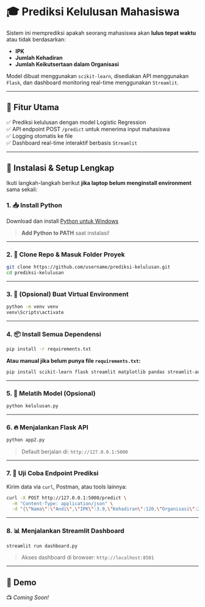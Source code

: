 # 🎓 Prediksi Kelulusan Mahasiswa

Sistem ini memprediksi apakah seorang mahasiswa akan **lulus tepat waktu** atau tidak berdasarkan:
- **IPK**
- **Jumlah Kehadiran**
- **Jumlah Keikutsertaan dalam Organisasi**

Model dibuat menggunakan `scikit-learn`, disediakan API menggunakan `Flask`, dan dashboard monitoring real-time menggunakan `Streamlit`.

---

## 🚀 Fitur Utama

✅ Prediksi kelulusan dengan model Logistic Regression  
✅ API endpoint POST `/predict` untuk menerima input mahasiswa  
✅ Logging otomatis ke file  
✅ Dashboard real-time interaktif berbasis `Streamlit`  

---

## 🔧 Instalasi & Setup Lengkap

Ikuti langkah-langkah berikut **jika laptop belum menginstall environment** sama sekali:

### 1. 📥 Install Python

Download dan install [Python untuk Windows](https://www.python.org/downloads/windows)  
> **Add Python to PATH** saat instalasi!

---

### 2. 💼 Clone Repo & Masuk Folder Proyek

```bash
git clone https://github.com/username/prediksi-kelulusan.git
cd prediksi-kelulusan
```

---

### 3. 🧪 (Opsional) Buat Virtual Environment

```bash
python -m venv venv
venv\Scripts\activate
```

---

### 4. 📦 Install Semua Dependensi

```bash
pip install -r requirements.txt
```

**Atau manual jika belum punya file `requirements.txt`:**

```bash
pip install scikit-learn flask streamlit matplotlib pandas streamlit-autorefresh joblib
```

---

### 5. 🧠 Melatih Model (Opsional)

```bash
python kelulusan.py
```

---

### 6. 🔥 Menjalankan Flask API

```bash
python app2.py
```

> Default berjalan di: `http://127.0.0.1:5000`

---

### 7. 🧪 Uji Coba Endpoint Prediksi

Kirim data via `curl`, Postman, atau tools lainnya:

```bash
curl -X POST http://127.0.0.1:5000/predict \
  -H "Content-Type: application/json" \
  -d "{\"Nama\":\"Andi\",\"IPK\":3.9,\"Kehadiran\":120,\"Organisasi\":2}"
```

---

### 8. 📊 Menjalankan Streamlit Dashboard

```bash
streamlit run dashboard.py
```

> Akses dashboard di browser: `http://localhost:8501`

---

## 🎥 Demo

📺 _Coming Soon!_
